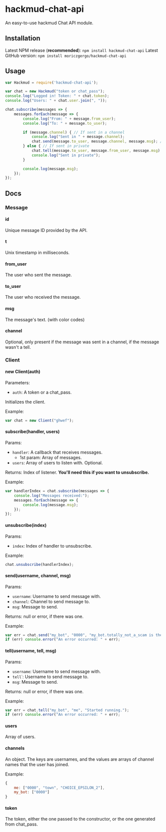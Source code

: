 # hackmud-chat-api
An easy-to-use hackmud Chat API module.

## Installation

Latest NPM release (**recommended**): `npm install hackmud-chat-api`
Latest GitHub version: `npm install moriczgergo/hackmud-chat-api`

## Usage

```js
var Hackmud = require('hackmud-chat-api');

var chat = new Hackmud("token or chat_pass");
console.log("Logged in! Token: " + chat.token);
console.log("Users: " + chat.user.join(", "));

chat.subscribe(messages => {
    messages.forEach(message => {
        console.log("From: " + message.from_user);
        console.log("To: " + message.to_user);

        if (message.channel) { // If sent in a channel
            console.log("Sent in " + message.channel);
            chat.send(message.to_user, message.channel, message.msg); // Reply with the same message in the same channel with the user that received the message.
        } else { // If sent in private
            chat.tell(message.to_user, message.from_user, message.msg) // Reply with the same message in private with the user that received that message.
            console.log("Sent in private");
        }

        console.log(message.msg);
    });
});
```

## Docs

### Message

#### id
Unique message ID provided by the API.

#### t
Unix timestamp in milliseconds.

#### from_user
The user who sent the message.

#### to_user
The user who received the message.

#### msg
The message's text. (with color codes)

#### channel
Optional, only present if the message was sent in a channel, if the message wasn't a tell.

### Client

#### new Client(auth)

Parameters:
 * `auth`: A token or a chat_pass.

Initializes the client.

Example:

```js
var chat = new Client("ghwef");
```

#### subscribe(handler, users)

Params:
 * `handler`: A callback that receives messages.
   * 1st param: Array of messages.
 * `users`: Array of users to listen with. Optional.

Returns: Index of listener. **You'll need this if you want to unsubscribe.**

Example:
```js
var handlerIndex = chat.subscribe(messages => {
    console.log("Messages received:");
    messages.forEach(message => {
        console.log(message.msg);
    });
});
```

#### unsubscribe(index)

Params:
 * `index`: Index of handler to unsubscribe.

Example:
```js
chat.unsubscribe(handlerIndex);
```

#### send(username, channel, msg)

Params:
 * `username`: Username to send message with.
 * `channel`: Channel to send message to.
 * `msg`: Message to send.

Returns: null or error, if there was one.

Example:
```js
var err = chat.send("my_bot", "0000", "my_bot.totally_not_a_scam is the best script ever.");
if (err) console.error("An error occurred: " + err);
```

#### tell(username, tell, msg)

Params:
 * `username`: Username to send message with.
 * `tell`˙: Username to send message to.
 * `msg`: Message to send.

Returns: null or error, if there was one.

Example:
```js
var err = chat.tell("my_bot", "me", "Started running.");
if (err) console.error("An error occurred: " + err);
```

#### users
Array of users.

#### channels
An object. The keys are usernames, and the values are arrays of channel names that the user has joined.

Example:
```js
{
    me: ["0000", "town", "CHOICE_EPSILON_2"],
    my_bot: ["0000"]
}
```

#### token
The token, either the one passed to the constructor, or the one generated from chat_pass.